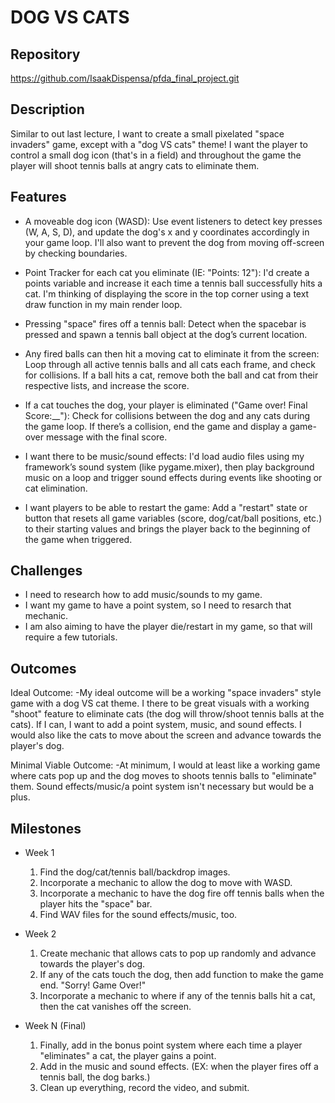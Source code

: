 # DOG VS CATS

## Repository
https://github.com/IsaakDispensa/pfda_final_project.git

## Description
Similar to out last lecture, I want to create a small pixelated "space invaders" game, except with a "dog VS cats" theme! I want the player to control a small dog icon (that's in a field) and throughout the game the player will shoot tennis balls at angry cats to eliminate them.

## Features
- A moveable dog icon (WASD): Use event listeners to detect key presses (W, A, S, D), and update the dog's x and y coordinates accordingly in your game loop. I'll also want to prevent the dog from moving off-screen by checking boundaries.

- Point Tracker for each cat you eliminate (IE: "Points: 12"): I'd create a points variable and increase it each time a tennis ball successfully hits a cat. I'm thinking of displaying the score in the top corner using a text draw function in my main render loop.

- Pressing "space" fires off a tennis ball: Detect when the spacebar is pressed and spawn a tennis ball object at the dog’s current location.

- Any fired balls can then hit a moving cat to eliminate it from the screen: Loop through all active tennis balls and all cats each frame, and check for collisions. If a ball hits a cat, remove both the ball and cat from their respective lists, and increase the score.

- If a cat touches the dog, your player is eliminated ("Game over! Final Score:__"): Check for collisions between the dog and any cats during the game loop. If there’s a collision, end the game and display a game-over message with the final score.

- I want there to be music/sound effects: I'd load audio files using my framework’s sound system (like pygame.mixer), then play background music on a loop and trigger sound effects during events like shooting or cat elimination.


- I want players to be able to restart the game: Add a "restart" state or button that resets all game variables (score, dog/cat/ball positions, etc.) to their starting values and brings the player back to the beginning of the game when triggered.

## Challenges
- I need to research how to add music/sounds to my game.
- I want my game to have a point system, so I need to resarch that mechanic.
- I am also aiming to have the player die/restart in my game, so that will require a few tutorials.

## Outcomes
Ideal Outcome:
-My ideal outcome will be a working "space invaders" style game with a dog VS cat theme. I there to be great visuals with a working "shoot" feature to eliminate cats (the dog will throw/shoot tennis balls at the cats). If I can, I want to add a point system, music, and sound effects. I would also like the cats to move about the screen and advance towards the player's dog.

Minimal Viable Outcome:
-At minimum, I would at least like a working game where cats pop up and the dog moves to shoots tennis balls to "eliminate" them. Sound effects/music/a point system isn't necessary but would be a plus.

## Milestones

- Week 1
  1. Find the dog/cat/tennis ball/backdrop images.
  2. Incorporate a mechanic to allow the dog to move with WASD.
  3. Incorporate a mechanic to have the dog fire off tennis balls when the player hits the "space" bar.
  4. Find WAV files for the sound effects/music, too.

- Week 2
  1. Create mechanic that allows cats to pop up randomly and advance towards the player's dog.
  2. If any of the cats touch the dog, then add function to make the game end. "Sorry! Game Over!"
  3. Incorporate a mechanic to where if any of the tennis balls hit a cat, then the cat vanishes off the screen.

- Week N (Final)
  1. Finally, add in the bonus point system where each time a player "eliminates" a cat, the player gains a point.
  2. Add in the music and sound effects. (EX: when the player fires off a tennis ball, the dog barks.)
  3. Clean up everything, record the video, and submit.

